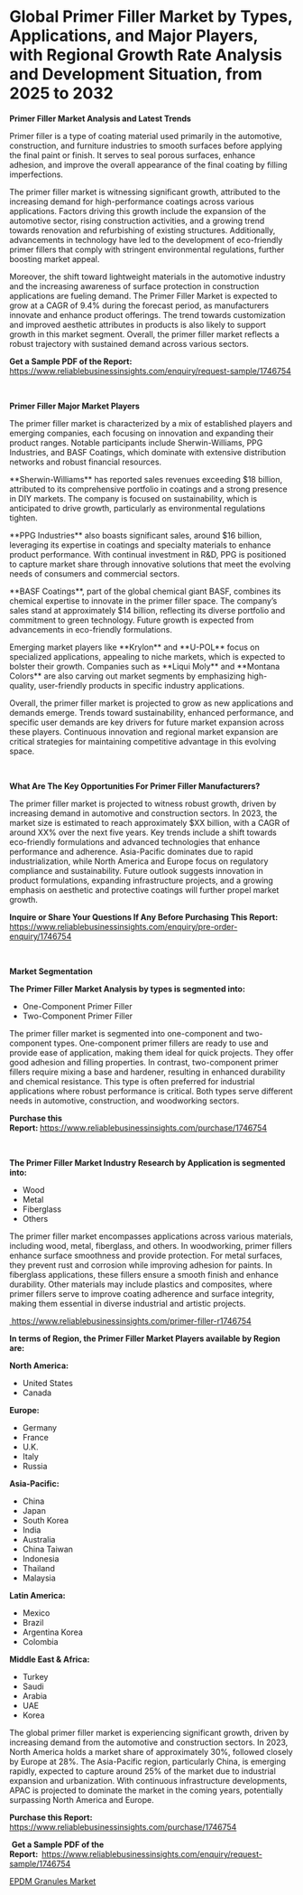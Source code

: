 <p><h1>Global Primer Filler Market by Types, Applications, and Major Players, with Regional Growth Rate Analysis and Development Situation, from 2025 to 2032</h1></p><p><strong>Primer Filler Market Analysis and Latest Trends</strong></p>
<p><p>Primer filler is a type of coating material used primarily in the automotive, construction, and furniture industries to smooth surfaces before applying the final paint or finish. It serves to seal porous surfaces, enhance adhesion, and improve the overall appearance of the final coating by filling imperfections.</p><p>The primer filler market is witnessing significant growth, attributed to the increasing demand for high-performance coatings across various applications. Factors driving this growth include the expansion of the automotive sector, rising construction activities, and a growing trend towards renovation and refurbishing of existing structures. Additionally, advancements in technology have led to the development of eco-friendly primer fillers that comply with stringent environmental regulations, further boosting market appeal.</p><p>Moreover, the shift toward lightweight materials in the automotive industry and the increasing awareness of surface protection in construction applications are fueling demand. The Primer Filler Market is expected to grow at a CAGR of 9.4% during the forecast period, as manufacturers innovate and enhance product offerings. The trend towards customization and improved aesthetic attributes in products is also likely to support growth in this market segment. Overall, the primer filler market reflects a robust trajectory with sustained demand across various sectors.</p></p>
<p><strong>Get a Sample PDF of the Report:&nbsp;</strong> <a href="https://www.reliablebusinessinsights.com/enquiry/request-sample/1746754?utm_campaign=2301&utm_medium=2&utm_source=Github&utm_content=ia&utm_term=01042025&utm_id=primer-filler">https://www.reliablebusinessinsights.com/enquiry/request-sample/1746754</a></p>
<p>&nbsp;</p>
<p><strong>Primer Filler Major Market Players</strong></p>
<p><p>The primer filler market is characterized by a mix of established players and emerging companies, each focusing on innovation and expanding their product ranges. Notable participants include Sherwin-Williams, PPG Industries, and BASF Coatings, which dominate with extensive distribution networks and robust financial resources.</p><p>**Sherwin-Williams** has reported sales revenues exceeding $18 billion, attributed to its comprehensive portfolio in coatings and a strong presence in DIY markets. The company is focused on sustainability, which is anticipated to drive growth, particularly as environmental regulations tighten.</p><p>**PPG Industries** also boasts significant sales, around $16 billion, leveraging its expertise in coatings and specialty materials to enhance product performance. With continual investment in R&D, PPG is positioned to capture market share through innovative solutions that meet the evolving needs of consumers and commercial sectors.</p><p>**BASF Coatings**, part of the global chemical giant BASF, combines its chemical expertise to innovate in the primer filler space. The company’s sales stand at approximately $14 billion, reflecting its diverse portfolio and commitment to green technology. Future growth is expected from advancements in eco-friendly formulations.</p><p>Emerging market players like **Krylon** and **U-POL** focus on specialized applications, appealing to niche markets, which is expected to bolster their growth. Companies such as **Liqui Moly** and **Montana Colors** are also carving out market segments by emphasizing high-quality, user-friendly products in specific industry applications.</p><p>Overall, the primer filler market is projected to grow as new applications and demands emerge. Trends toward sustainability, enhanced performance, and specific user demands are key drivers for future market expansion across these players. Continuous innovation and regional market expansion are critical strategies for maintaining competitive advantage in this evolving space.</p></p>
<p>&nbsp;</p>
<p><strong>What Are The Key Opportunities For Primer Filler Manufacturers?</strong></p>
<p><p>The primer filler market is projected to witness robust growth, driven by increasing demand in automotive and construction sectors. In 2023, the market size is estimated to reach approximately $XX billion, with a CAGR of around XX% over the next five years. Key trends include a shift towards eco-friendly formulations and advanced technologies that enhance performance and adherence. Asia-Pacific dominates due to rapid industrialization, while North America and Europe focus on regulatory compliance and sustainability. Future outlook suggests innovation in product formulations, expanding infrastructure projects, and a growing emphasis on aesthetic and protective coatings will further propel market growth.</p></p>
<p><strong>Inquire or Share Your Questions If Any Before Purchasing This Report:</strong> <a href="https://www.reliablebusinessinsights.com/enquiry/pre-order-enquiry/1746754?utm_campaign=2301&utm_medium=2&utm_source=Github&utm_content=ia&utm_term=01042025&utm_id=primer-filler">https://www.reliablebusinessinsights.com/enquiry/pre-order-enquiry/1746754</a></p>
<p>&nbsp;</p>
<p><strong>Market Segmentation</strong></p>
<p><strong>The Primer Filler Market Analysis by types is segmented into:</strong></p>
<p><ul><li>One-Component Primer Filler</li><li>Two-Component Primer Filler</li></ul></p>
<p><p>The primer filler market is segmented into one-component and two-component types. One-component primer fillers are ready to use and provide ease of application, making them ideal for quick projects. They offer good adhesion and filling properties. In contrast, two-component primer fillers require mixing a base and hardener, resulting in enhanced durability and chemical resistance. This type is often preferred for industrial applications where robust performance is critical. Both types serve different needs in automotive, construction, and woodworking sectors.</p></p>
<p><strong>Purchase this Report:&nbsp;</strong><a href="https://www.reliablebusinessinsights.com/purchase/1746754?utm_campaign=2301&utm_medium=2&utm_source=Github&utm_content=ia&utm_term=01042025&utm_id=primer-filler">https://www.reliablebusinessinsights.com/purchase/1746754</a></p>
<p>&nbsp;</p>
<p><strong>The Primer Filler Market Industry Research by Application is segmented into:</strong></p>
<p><ul><li>Wood</li><li>Metal</li><li>Fiberglass</li><li>Others</li></ul></p>
<p><p>The primer filler market encompasses applications across various materials, including wood, metal, fiberglass, and others. In woodworking, primer fillers enhance surface smoothness and provide protection. For metal surfaces, they prevent rust and corrosion while improving adhesion for paints. In fiberglass applications, these fillers ensure a smooth finish and enhance durability. Other materials may include plastics and composites, where primer fillers serve to improve coating adherence and surface integrity, making them essential in diverse industrial and artistic projects.</p></p>
<p><a href="https://www.reliablebusinessinsights.com/primer-filler-r1746754?utm_campaign=2301&utm_medium=2&utm_source=Github&utm_content=ia&utm_term=01042025&utm_id=primer-filler">&nbsp;https://www.reliablebusinessinsights.com/primer-filler-r1746754</a></p>
<p><strong>In terms of Region, the Primer Filler Market Players available by Region are:</strong></p>
<p>
    <p> <strong> North America: </strong>
        <ul>
            <li>United States</li>
            <li>Canada</li>
        </ul>
        </p> 
    <p> <strong> Europe: </strong>
        <ul>
            <li>Germany</li>
            <li>France</li>
            <li>U.K.</li>
            <li>Italy</li>
            <li>Russia</li>
        </ul>
        </p> 
    <p> <strong> Asia-Pacific: </strong>
        <ul>
            <li>China</li>
            <li>Japan</li>
            <li>South Korea</li>
            <li>India</li>
            <li>Australia</li>
            <li>China Taiwan</li>
            <li>Indonesia</li>
            <li>Thailand</li>
            <li>Malaysia</li>
        </ul>
        </p> 
    <p> <strong> Latin America: </strong>
        <ul>
            <li>Mexico</li>
            <li>Brazil</li>
            <li>Argentina Korea</li>
            <li>Colombia</li>
        </ul>
        </p> 
    <p> <strong> Middle East & Africa: </strong>
        <ul>
            <li>Turkey</li>
            <li>Saudi</li>
            <li>Arabia</li>
            <li>UAE</li>
            <li>Korea</li>
        </ul>
    </p>
    </p>
<p><p>The global primer filler market is experiencing significant growth, driven by increasing demand from the automotive and construction sectors. In 2023, North America holds a market share of approximately 30%, followed closely by Europe at 28%. The Asia-Pacific region, particularly China, is emerging rapidly, expected to capture around 25% of the market due to industrial expansion and urbanization. With continuous infrastructure developments, APAC is projected to dominate the market in the coming years, potentially surpassing North America and Europe.</p></p>
<p><strong>Purchase this Report: </strong><a href="https://www.reliablebusinessinsights.com/purchase/1746754?utm_campaign=2301&utm_medium=2&utm_source=Github&utm_content=ia&utm_term=01042025&utm_id=primer-filler">https://www.reliablebusinessinsights.com/purchase/1746754</a></p>
<p>&nbsp;<strong>Get a Sample PDF of the Report:&nbsp;&nbsp;</strong><a href="https://www.reliablebusinessinsights.com/enquiry/request-sample/1746754?utm_campaign=2301&utm_medium=2&utm_source=Github&utm_content=ia&utm_term=01042025&utm_id=primer-filler">https://www.reliablebusinessinsights.com/enquiry/request-sample/1746754</a></p>
<p><strong></strong></p>
<p><p><a href="https://github.com/kbollin866/Market-Research-Report-List-1/blob/main/epdm-granules-market.md?utm_campaign=2301&utm_medium=2&utm_source=Github&utm_content=ia&utm_term=01042025&utm_id=primer-filler">EPDM Granules Market</a></p></p>